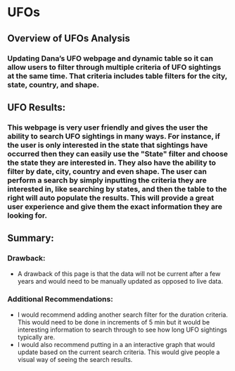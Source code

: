 # UFOs

## Overview of UFOs Analysis
### Updating Dana’s UFO webpage and dynamic table so it can allow users to filter through multiple criteria of UFO sightings at the same time. That criteria includes table filters for the city, state, country, and shape.

## UFO Results:
### This webpage is very user friendly and gives the user the ability to search UFO sightings in many ways. For instance, if the user is only interested in the state that sightings have occurred then they can easily use the "State" filter and choose the state they are interested in. They also have the ability to filter by date, city, country and even shape. The user can perform a search by simply inputting the criteria they are interested in, like searching by states, and then the table to the right will auto populate the results. This will provide a great user experience and give them the exact information they are looking for. 

## Summary:
### Drawback: 
- A drawback of this page is that the data will not be current after a few years and would need to be manually updated as opposed to live data. 
### Additional Recommendations:
- I would recommend adding another search filter for the duration criteria. This would need to be done in increments of 5 min but it would be interesting information to search through to see how long UFO sightings typically are.
- I would also recommend putting in a an interactive graph that would update based on the current search criteria. This would give people a visual way of seeing the search results. 
